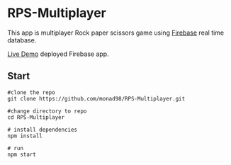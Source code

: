 # RPS-Multiplayer
This app is multiplayer Rock paper scissors game using [Firebase](https://firebase.google.com/) real time database.

[Live Demo](https://rps-monad.firebaseapp.com) deployed Firebase app.

## Start
```
#clone the repo
git clone https://github.com/monad98/RPS-Multiplayer.git

#change directory to repo
cd RPS-Multiplayer

# install dependencies
npm install

# run
npm start
```
